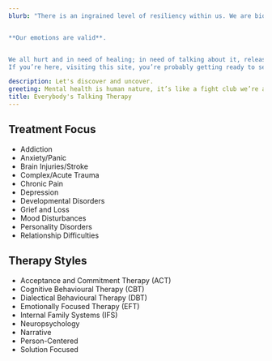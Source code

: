 ```yaml
---
blurb: "There is an ingrained level of resiliency within us. We are biologically wired to keep surviving through the toughest possibilities life may throw our way. Often these experiences cause us to feel as if we are broken, weak, and in need of fixing. We often bottle up our emotions and inner voice with fear of being judged, discriminated, or shamed.


**Our emotions are valid**. 


We all hurt and in need of healing; in need of talking about it, releasing it, acknowledging and accepting it— that’s human nature! 
If you’re here, visiting this site, you’re probably getting ready to seek support through moments of struggle and ready to change your current ways of thinking, feeling, and being. **What strength!**"

description: Let's discover and uncover.
greeting: Mental health is human nature, it’s like a fight club we’re all born into.
title: Everybody's Talking Therapy
---
```


## Treatment Focus
- Addiction
- Anxiety/Panic
- Brain Injuries/Stroke
- Complex/Acute Trauma
- Chronic Pain
- Depression
- Developmental Disorders
- Grief and Loss
- Mood Disturbances
- Personality Disorders
- Relationship Difficulties

## Therapy Styles 
- Acceptance and Commitment Therapy (ACT)
- Cognitive Behavioural Therapy (CBT)
- Dialectical Behavioural Therapy (DBT)
- Emotionally Focused Therapy (EFT)
- Internal Family Systems (IFS)
- Neuropsychology
- Narrative
- Person-Centered 
- Solution Focused


